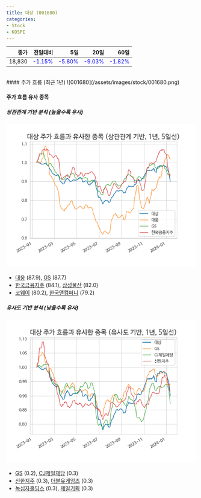 ```yaml
---
title: 대상 (001680)
categories:
- Stock
- KOSPI
---
```


|종가|전일대비|5일|20일|60일|
|---:|-------:|--:|---:|---:|
|18,830|<span style="color: blue">-1.15%</span>|<span style="color: blue">-5.80%</span>|<span style="color: blue">-9.03%</span>|<span style="color: blue">-1.82%</span>|

<!-- more -->
<br>
#### 주가 흐름 (최근 1년)
![001680](/assets/images/stock/001680.png)


#### 주가 흐름 유사 종목


##### 상관관계 기반 분석 (높을수록 유사)
![001680](/assets/images/stock/001680_corr.png)
- [대웅](/003090/) (87.9), [GS](/078930/) (87.7)
- [한국금융지주](/071050/) (84.1), [삼성물산](/028260/) (82.0)
- [코웨이](/021240/) (80.2), [한국앤컴퍼니](/000240/) (79.2)


##### 유사도 기반 분석 (낮을수록 유사)	
![001680](/assets/images/stock/001680_sim.png)
- [GS](/078930/) (0.2), [CJ제일제당](/097950/) (0.3)
- [신한지주](/055550/) (0.3), [더블유게임즈](/192080/) (0.3)
- [녹십자홀딩스](/005250/) (0.3), [제일기획](/030000/) (0.3)